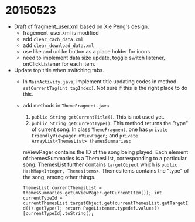 # 20150523

* Draft of fragment_user.xml based on Xie Peng's design.
    - fragement_user.xml is modified
    - add `clear_cach_data.xml`
    - add `clear_download_data.xml`
    - use like and unlike button as a place holder for icons
    - need to implement data size update, toggle switch listener, onClickListener for each item.
* Update top title when switching tabs.
    - In `MainActivity.java`, implement title updating codes in method `setCurrentTag(int tagIndex)`. Not sure if this is the right place to do this.
    - add methods in `ThemeFragment.java`
        1. `public String getCurrentTitle()`. This is not used yet.
        2. `public String getCurrentType()`. This method returns the "type" of current song.
        In class `ThemeFragment`, one has
      	`private FriendlyViewpager mViewPager;` and
        `private ArrayList<ThemesList> themesSummaries;`

        mViewPager contains the ID of the song being played. Each element of themesSummaries is a ThemesList,
        corresponding to a particular song. ThemesList further contains `targetObject` which
        is `public HashMap<Integer, Themesitems>`. Themesitems contains the "type" of the song, among other things.


        `ThemesList currentThemesList =  themesSummaries.get(mViewPager.getCurrentItem());
         int currentTypeId = currentThemesList.targetObject.get(currentThemesList.getTargetId()).getType();
         return PageListener.typedef.values()[currentTypeId].toString();`